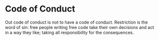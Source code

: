 # Code of Conduct

Out code of conduct is not to have a code of conduct. Restriction is the word
of sin: free people writing free code take their own decisions and act in a
way they like; taking all responsibility for the consequences.
